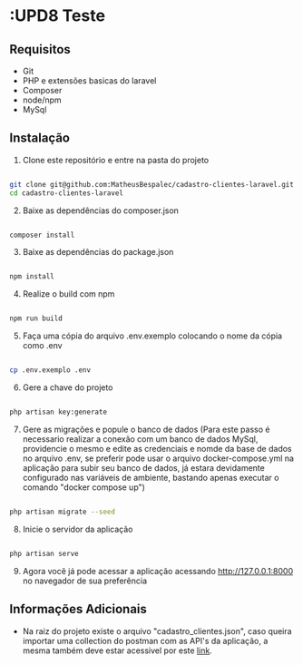 # :UPD8 Teste

## Requisitos
- Git
- PHP e extensões basicas do laravel
- Composer
- node/npm
- MySql

## Instalação
1. Clone este repositório e entre na pasta do projeto
    <pre>
```bash
git clone git@github.com:MatheusBespalec/cadastro-clientes-laravel.git
cd cadastro-clientes-laravel
```
</pre>

2. Baixe as dependências do composer.json
    <pre>
```bash
composer install
```
</pre>

3. Baixe as dependências do package.json
    <pre>
```bash
npm install
```
</pre>

4. Realize o build com npm
    <pre>
```bash
npm run build
```
</pre>

5. Faça uma cópia do arquivo .env.exemplo colocando o nome da cópia como .env
    <pre>
```bash
cp .env.exemplo .env
```
</pre>

6. Gere a chave do projeto
    <pre>
```bash
php artisan key:generate
```
</pre>

7. Gere as migrações e popule o banco de dados (Para este passo é necessario realizar a conexão com um banco de dados MySql, providencie o mesmo e edite as credenciais e nomde da base de dados no arquivo .env, se preferir pode usar o arquivo docker-compose.yml na aplicação para subir seu banco de dados, já estara devidamente configurado nas variáveis de ambiente, bastando apenas executar o comando "docker compose up")
    <pre>
```bash
php artisan migrate --seed
```
</pre>

8. Inicie o servidor da aplicação
    <pre>
```bash
php artisan serve
```
</pre>

9. Agora você já pode acessar a aplicação acessando http://127.0.0.1:8000 no navegador de sua preferência

## Informações Adicionais
- Na raiz do projeto existe o arquivo "cadastro_clientes.json", caso queira importar uma collection do postman com as API's da aplicação, a mesma também deve estar acessivel por este [link](https://www.postman.com/lively-eclipse-953276/workspace/cadastro-cliente/collection/18612505-fcfb15bc-ada7-40da-964b-e3ec135fe859?action=share&creator=18612505).